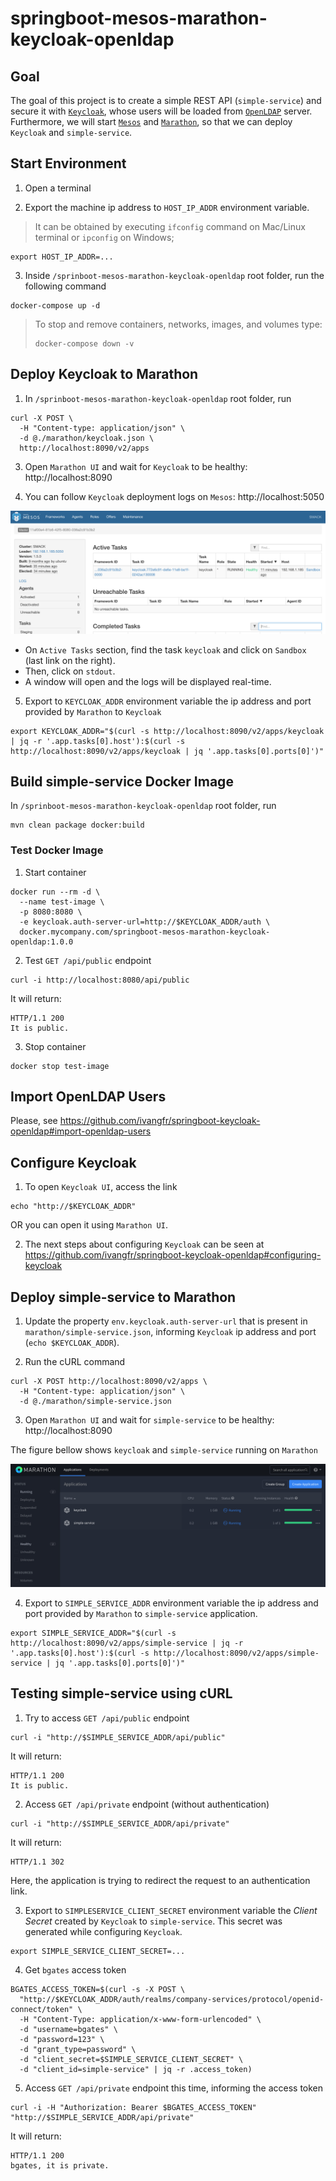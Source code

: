 # springboot-mesos-marathon-keycloak-openldap

## Goal

The goal of this project is to create a simple REST API (`simple-service`) and secure it with
[`Keycloak`](https://www.keycloak.org), whose users will be loaded from [`OpenLDAP`](https://www.openldap.org) server.
Furthermore, we will start [`Mesos`](http://mesos.apache.org/) and [`Marathon`](https://mesosphere.github.io/marathon),
so that we can deploy `Keycloak` and `simple-service`.

## Start Environment

1. Open a terminal

2. Export the machine ip address to `HOST_IP_ADDR` environment variable.
> It can be obtained by executing `ifconfig` command on Mac/Linux terminal or `ipconfig` on Windows;
```
export HOST_IP_ADDR=...
```

3. Inside `/sprinboot-mesos-marathon-keycloak-openldap` root folder, run the following command
```
docker-compose up -d
```
> To stop and remove containers, networks, images, and volumes type:
> ```
> docker-compose down -v
> ```

## Deploy Keycloak to Marathon

1. In `/sprinboot-mesos-marathon-keycloak-openldap` root folder, run
```
curl -X POST \
  -H "Content-type: application/json" \
  -d @./marathon/keycloak.json \
  http://localhost:8090/v2/apps
```

3. Open `Marathon UI` and wait for `Keycloak` to be healthy: http://localhost:8090

4. You can follow `Keycloak` deployment logs on `Mesos`: http://localhost:5050

![mesos](images/mesos.png)

- On `Active Tasks` section, find the task `keycloak` and click on `Sandbox` (last link on the right).
- Then, click on `stdout`.
- A window will open and the logs will be displayed real-time.

5. Export to `KEYCLOAK_ADDR` environment variable the ip address and port provided by `Marathon` to `Keycloak`
```
export KEYCLOAK_ADDR="$(curl -s http://localhost:8090/v2/apps/keycloak | jq -r '.app.tasks[0].host'):$(curl -s http://localhost:8090/v2/apps/keycloak | jq '.app.tasks[0].ports[0]')"
```

## Build simple-service Docker Image

In `/sprinboot-mesos-marathon-keycloak-openldap` root folder, run
```
mvn clean package docker:build
```

### Test Docker Image

1. Start container
```
docker run --rm -d \
  --name test-image \
  -p 8080:8080 \
  -e keycloak.auth-server-url=http://$KEYCLOAK_ADDR/auth \
  docker.mycompany.com/springboot-mesos-marathon-keycloak-openldap:1.0.0
```

2. Test `GET /api/public` endpoint
```
curl -i http://localhost:8080/api/public
```

It will return:
```
HTTP/1.1 200
It is public.
```

3. Stop container
```
docker stop test-image
```

## Import OpenLDAP Users

Please, see https://github.com/ivangfr/springboot-keycloak-openldap#import-openldap-users

## Configure Keycloak

1. To open `Keycloak UI`, access the link
```
echo "http://$KEYCLOAK_ADDR"
```
OR you can open it using `Marathon UI`.

2. The next steps about configuring `Keycloak` can be seen at https://github.com/ivangfr/springboot-keycloak-openldap#configuring-keycloak

## Deploy simple-service to Marathon

1. Update the property `env.keycloak.auth-server-url` that is present in `marathon/simple-service.json`, informing
`Keycloak` ip address and port (`echo $KEYCLOAK_ADDR`).

2. Run the cURL command
```
curl -X POST http://localhost:8090/v2/apps \
  -H "Content-type: application/json" \
  -d @./marathon/simple-service.json
```

3. Open `Marathon UI` and wait for `simple-service` to be healthy: http://localhost:8090

The figure bellow shows `keycloak` and `simple-service` running on `Marathon`

![marathon](images/marathon.png)

4. Export to `SIMPLE_SERVICE_ADDR` environment variable the ip address and port provided by `Marathon` to
`simple-service` application.
```
export SIMPLE_SERVICE_ADDR="$(curl -s http://localhost:8090/v2/apps/simple-service | jq -r '.app.tasks[0].host'):$(curl -s http://localhost:8090/v2/apps/simple-service | jq '.app.tasks[0].ports[0]')"
```

## Testing simple-service using cURL

1. Try to access `GET /api/public` endpoint
```
curl -i "http://$SIMPLE_SERVICE_ADDR/api/public"
```

It will return:
```
HTTP/1.1 200
It is public.
```

2. Access `GET /api/private` endpoint (without authentication)
```
curl -i "http://$SIMPLE_SERVICE_ADDR/api/private"
```

It will return:
```
HTTP/1.1 302
```

Here, the application is trying to redirect the request to an authentication link.

3. Export to `SIMPLESERVICE_CLIENT_SECRET` environment variable the _Client Secret_ created by `Keycloak` to
`simple-service`. This secret was generated while configuring `Keycloak`.
```
export SIMPLE_SERVICE_CLIENT_SECRET=...
```

4. Get `bgates` access token
```
BGATES_ACCESS_TOKEN=$(curl -s -X POST \
  "http://$KEYCLOAK_ADDR/auth/realms/company-services/protocol/openid-connect/token" \
  -H "Content-Type: application/x-www-form-urlencoded" \
  -d "username=bgates" \
  -d "password=123" \
  -d "grant_type=password" \
  -d "client_secret=$SIMPLE_SERVICE_CLIENT_SECRET" \
  -d "client_id=simple-service" | jq -r .access_token)
```

5. Access `GET /api/private` endpoint this time, informing the access token
```
curl -i -H "Authorization: Bearer $BGATES_ACCESS_TOKEN" "http://$SIMPLE_SERVICE_ADDR/api/private"
```

It will return:
```
HTTP/1.1 200
bgates, it is private.
```

